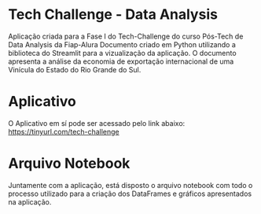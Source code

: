 # Tech Challenge - Data Analysis
Aplicação criada para a Fase I do Tech-Challenge do curso Pós-Tech de Data Analysis da Fiap-Alura
Documento criado em Python utilizando a biblioteca do Streamlit para a vizualização da aplicação.
O documento apresenta a análise da economia de exportação internacional de uma Vinícula do Estado do Rio Grande do Sul.

# Aplicativo
O Aplicativo em sí pode ser acessado pelo link abaixo:
https://tinyurl.com/tech-challenge

# Arquivo Notebook
Juntamente com a aplicação, está disposto o arquivo notebook com todo o processo utilizado para a criação dos DataFrames e gráficos apresentados na aplicação.
